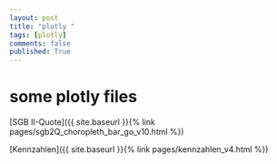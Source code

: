 ```yaml
---
layout: post
title: "plotly "
tags: [plotly]
comments: false
published: True
---
```


# some plotly files

[SGB II-Quote]({{ site.baseurl }}{% link pages/sgb2Q_choropleth_bar_go_v10.html %})

[Kennzahlen]({{ site.baseurl }}{% link pages/kennzahlen_v4.html %})